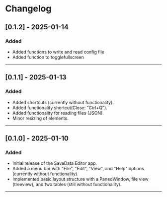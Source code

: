 # Changelog

## [0.1.2] - 2025-01-14
### Added
- Added functions to write and read config file
- Added function to togglefullscreen

---

## [0.1.1] - 2025-01-13
### Added
- Added shortcuts (currently without functionality).
- Added functionality shortcut(Close: "Ctrl+Q").
- Added functionality for reading files (JSON).
- Minor resizing of elements.

---

## [0.1.0] - 2025-01-10
### Added
- Initial release of the SaveData Editor app.
- Added a menu bar with "File", "Edit", "View", and "Help" options (currently without functionality).
- Implemented basic layout structure with a PanedWindow, file view (treeview), and two tables (still without functionality).

---
